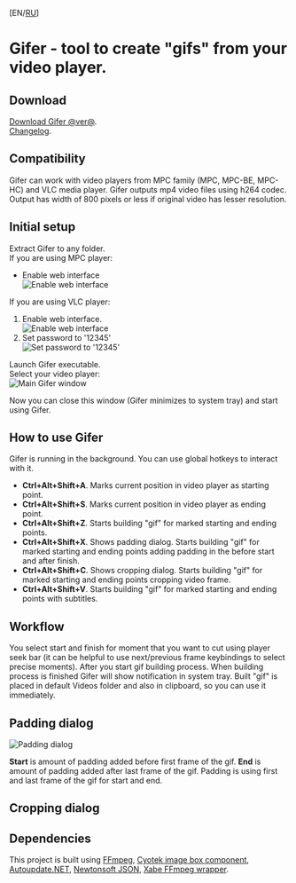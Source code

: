 \[EN/[RU](index_ru.html)\]

# Gifer - tool to create "gifs" from your video player.

## Download

[Download Gifer @ver@](https://katou.moe/gifer/@filename@).  
[Changelog](https://katou.moe/gifer/changelog.html).

## Compatibility

Gifer can work with video players from MPC family (MPC, MPC-BE, MPC-HC) and VLC media player. Gifer outputs mp4 video files using h264 codec. Output has width of 800 pixels or less if original video has lesser resolution.

## Initial setup

Extract Gifer to any folder.  
If you are using MPC player:

*   Enable web interface  
    ![Enable web interface](https://katou.moe/gifer/img/mpc.png)

If you are using VLC player:

1.  Enable web interface.  
    ![Enable web interface](https://katou.moe/gifer/img/vlc1.png)
2.  Set password to '12345'  
    ![Set password to '12345'](https://katou.moe/gifer/img/vlc2.png)

Launch Gifer executable.  
Select your video player:  
![Main Gifer window](https://katou.moe/gifer/img/gifer_main.png)

Now you can close this window (Gifer minimizes to system tray) and start using Gifer.

## How to use Gifer

Gifer is running in the background. You can use global hotkeys to interact with it.

*   **Ctrl+Alt+Shift+A**. Marks current position in video player as starting point.
*   **Ctrl+Alt+Shift+S**. Marks current position in video player as ending point.
*   **Ctrl+Alt+Shift+Z**. Starts building "gif" for marked starting and ending points.
*   **Ctrl+Alt+Shift+X**. Shows padding dialog. Starts building "gif" for marked starting and ending points adding padding in the before start and after finish.
*   **Ctrl+Alt+Shift+C**. Shows cropping dialog. Starts building "gif" for marked starting and ending points cropping video frame.
*   **Ctrl+Alt+Shift+V**. Starts building "gif" for marked starting and ending points with subtitles.

## Workflow

You select start and finish for moment that you want to cut using player seek bar (it can be helpful to use next/previous frame keybindings to select precise moments). After you start gif building process. When building process is finished Gifer will show notification in system tray. Built "gif" is placed in default Videos folder and also in clipboard, so you can use it immediately.

## Padding dialog

![Padding dialog](https://katou.moe/gifer/img/gifer_pad.png)

**Start** is amount of padding added before first frame of the gif. **End** is amount of padding added after last frame of the gif. Padding is using first and last frame of the gif for start and end.

## Cropping dialog

## Dependencies

This project is built using [FFmpeg](https://ffmpeg.org), [Cyotek image box component](cyotek.com/blog/tag/imagebox), [Autoupdate.NET](https://github.com/ravibpatel/AutoUpdater.NET), [Newtonsoft JSON](https://www.newtonsoft.com/json), [Xabe FFmpeg wrapper](https://xabe.net/product/xabe_ffmpeg/).